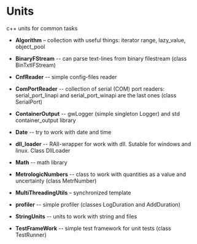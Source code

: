 # Units
c++ units for common tasks

- **Algorithm** – collection with useful things: iterator range, lazy_value, object_pool

- **BinaryFStream** -- can parse text-lines from binary filestream (class BinTxtIFStream)

- **CnfReader** -- simple config-files reader

- **ComPortReader** -- collection of serial (COM) port readers: serial_port_linapi and serial_port_winapi are the last ones (class SerialPort)

- **ContainerOutput** -- gwLogger (simple singleton Logger) and std container_output library

- **Date** -- try to work with date and time

- **dll_loader** -- RAII-wrapper for work with dll. Sutable for windows and linux. Class DllLoader

- **Math** -- math library

- **MetrologicNumbers** -- class to work with quantities as a value and uncertainty (class MetrNumber)

- **MultiThreadingUtils** – synchronized template 

- **profiler** -- simple profiler (classes LogDuration and AddDuration)

- **StringUnits** -- units to work with string and files

- **TestFrameWork** -- simple test framework for unit tests (class TestRunner)

